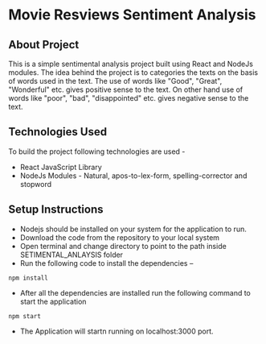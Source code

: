 # Movie Resviews Sentiment Analysis

## About Project
This is a simple sentimental analysis project built using React and NodeJs modules. The idea behind the project is to categories the texts on the basis of words used in the text. The use of words like "Good", "Great", "Wonderful" etc. gives positive sense to the text. On other hand use of words like "poor", "bad", "disappointed" etc. gives negative sense to the text.

## Technologies Used
To build the project following technologies are used -
- React JavaScript Library
- NodeJs Modules - Natural, apos-to-lex-form, spelling-corrector and stopword

## Setup Instructions
- Nodejs should be installed on your system for the application to run.
- Download the code from the repository to your local system
- Open terminal and change directory to point to the path inside SETIMENTAL_ANLAYSIS folder
- Run the following code to install the dependencies –

```
npm install
```
- After all the dependencies are installed run the following command to start the application
```
npm start
```
- The Application will startn running on localhost:3000 port.
